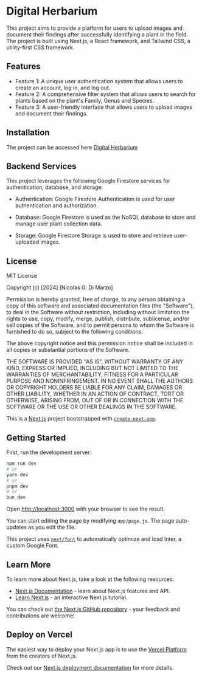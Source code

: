 # Digital Herbarium

This project aims to provide a platform for users to upload images and document their findings after successfully identifying a plant in the field. 
The project is built using Next.js, a React framework, and Tailwind CSS, a utility-first CSS framework. 


## Features

- Feature 1: A unique user authentication system that allows users to create an account, log in, and log out.
- Feature 2: A comprehensive filter system that allows users to search for plants based on the plant's Family, Genus and Species.
- Feature 3: A user-friendly interface that allows users to upload images and document their findings.

## Installation

The project can be accessed here [Digital Herbarium](https://digital-herbarium.vercel.app/)


## Backend Services

This project leverages the following Google Firestore services for authentication, database, and storage:

- Authentication: Google Firestore Authentication is used for user authentication and authorization.

- Database: Google Firestore is used as the NoSQL database to store and manage user plant collection data.

- Storage: Google Firestore Storage is used to store and retrieve user-uploaded images.

## License

MIT License

Copyright (c) [2024] [Nicolas G. Di Marzo]

Permission is hereby granted, free of charge, to any person obtaining a copy
of this software and associated documentation files (the "Software"), to deal
in the Software without restriction, including without limitation the rights
to use, copy, modify, merge, publish, distribute, sublicense, and/or sell
copies of the Software, and to permit persons to whom the Software is
furnished to do so, subject to the following conditions:

The above copyright notice and this permission notice shall be included in all
copies or substantial portions of the Software.

THE SOFTWARE IS PROVIDED "AS IS", WITHOUT WARRANTY OF ANY KIND, EXPRESS OR
IMPLIED, INCLUDING BUT NOT LIMITED TO THE WARRANTIES OF MERCHANTABILITY,
FITNESS FOR A PARTICULAR PURPOSE AND NONINFRINGEMENT. IN NO EVENT SHALL THE
AUTHORS OR COPYRIGHT HOLDERS BE LIABLE FOR ANY CLAIM, DAMAGES OR OTHER
LIABILITY, WHETHER IN AN ACTION OF CONTRACT, TORT OR OTHERWISE, ARISING FROM,
OUT OF OR IN CONNECTION WITH THE SOFTWARE OR THE USE OR OTHER DEALINGS IN THE
SOFTWARE.

This is a [Next.js](https://nextjs.org/) project bootstrapped with [`create-next-app`](https://github.com/vercel/next.js/tree/canary/packages/create-next-app).

## Getting Started

First, run the development server:

```bash
npm run dev
# or
yarn dev
# or
pnpm dev
# or
bun dev
```

Open [http://localhost:3000](http://localhost:3000) with your browser to see the result.

You can start editing the page by modifying `app/page.js`. The page auto-updates as you edit the file.

This project uses [`next/font`](https://nextjs.org/docs/basic-features/font-optimization) to automatically optimize and load Inter, a custom Google Font.

## Learn More

To learn more about Next.js, take a look at the following resources:

- [Next.js Documentation](https://nextjs.org/docs) - learn about Next.js features and API.
- [Learn Next.js](https://nextjs.org/learn) - an interactive Next.js tutorial.

You can check out [the Next.js GitHub repository](https://github.com/vercel/next.js/) - your feedback and contributions are welcome!

## Deploy on Vercel

The easiest way to deploy your Next.js app is to use the [Vercel Platform](https://vercel.com/new?utm_medium=default-template&filter=next.js&utm_source=create-next-app&utm_campaign=create-next-app-readme) from the creators of Next.js.

Check out our [Next.js deployment documentation](https://nextjs.org/docs/deployment) for more details.
